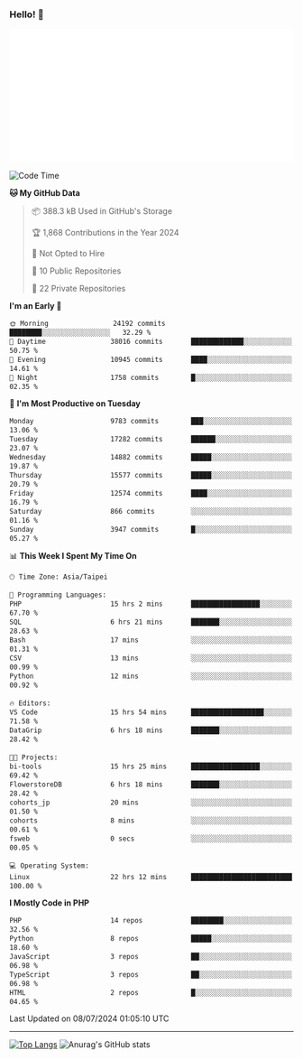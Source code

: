 ### Hello! 👋

![Metrics](/metrics.classic.svg)

<!--START_SECTION:waka-->
![Code Time](http://img.shields.io/badge/Code%20Time-1%2C606%20hrs%2056%20mins-blue)

**🐱 My GitHub Data** 

> 📦 388.3 kB Used in GitHub's Storage 
 > 
> 🏆 1,868 Contributions in the Year 2024
 > 
> 🚫 Not Opted to Hire
 > 
> 📜 10 Public Repositories 
 > 
> 🔑 22 Private Repositories 
 > 
**I'm an Early 🐤** 

```text
🌞 Morning                24192 commits       ████████░░░░░░░░░░░░░░░░░   32.29 % 
🌆 Daytime                38016 commits       █████████████░░░░░░░░░░░░   50.75 % 
🌃 Evening                10945 commits       ████░░░░░░░░░░░░░░░░░░░░░   14.61 % 
🌙 Night                  1758 commits        █░░░░░░░░░░░░░░░░░░░░░░░░   02.35 % 
```
📅 **I'm Most Productive on Tuesday** 

```text
Monday                   9783 commits        ███░░░░░░░░░░░░░░░░░░░░░░   13.06 % 
Tuesday                  17282 commits       ██████░░░░░░░░░░░░░░░░░░░   23.07 % 
Wednesday                14882 commits       █████░░░░░░░░░░░░░░░░░░░░   19.87 % 
Thursday                 15577 commits       █████░░░░░░░░░░░░░░░░░░░░   20.79 % 
Friday                   12574 commits       ████░░░░░░░░░░░░░░░░░░░░░   16.79 % 
Saturday                 866 commits         ░░░░░░░░░░░░░░░░░░░░░░░░░   01.16 % 
Sunday                   3947 commits        █░░░░░░░░░░░░░░░░░░░░░░░░   05.27 % 
```


📊 **This Week I Spent My Time On** 

```text
🕑︎ Time Zone: Asia/Taipei

💬 Programming Languages: 
PHP                      15 hrs 2 mins       █████████████████░░░░░░░░   67.70 % 
SQL                      6 hrs 21 mins       ███████░░░░░░░░░░░░░░░░░░   28.63 % 
Bash                     17 mins             ░░░░░░░░░░░░░░░░░░░░░░░░░   01.31 % 
CSV                      13 mins             ░░░░░░░░░░░░░░░░░░░░░░░░░   00.99 % 
Python                   12 mins             ░░░░░░░░░░░░░░░░░░░░░░░░░   00.92 % 

🔥 Editors: 
VS Code                  15 hrs 54 mins      ██████████████████░░░░░░░   71.58 % 
DataGrip                 6 hrs 18 mins       ███████░░░░░░░░░░░░░░░░░░   28.42 % 

🐱‍💻 Projects: 
bi-tools                 15 hrs 25 mins      █████████████████░░░░░░░░   69.42 % 
FlowerstoreDB            6 hrs 18 mins       ███████░░░░░░░░░░░░░░░░░░   28.42 % 
cohorts_jp               20 mins             ░░░░░░░░░░░░░░░░░░░░░░░░░   01.50 % 
cohorts                  8 mins              ░░░░░░░░░░░░░░░░░░░░░░░░░   00.61 % 
fsweb                    0 secs              ░░░░░░░░░░░░░░░░░░░░░░░░░   00.05 % 

💻 Operating System: 
Linux                    22 hrs 12 mins      █████████████████████████   100.00 % 
```

**I Mostly Code in PHP** 

```text
PHP                      14 repos            ████████░░░░░░░░░░░░░░░░░   32.56 % 
Python                   8 repos             █████░░░░░░░░░░░░░░░░░░░░   18.60 % 
JavaScript               3 repos             ██░░░░░░░░░░░░░░░░░░░░░░░   06.98 % 
TypeScript               3 repos             ██░░░░░░░░░░░░░░░░░░░░░░░   06.98 % 
HTML                     2 repos             █░░░░░░░░░░░░░░░░░░░░░░░░   04.65 % 
```




 Last Updated on 08/07/2024 01:05:10 UTC
<!--END_SECTION:waka-->

<hr>

<span style="display:inline-block">[![Top Langs](https://github-readme-stats.vercel.app/api/top-langs/?username=maureendadap&layout=compact&theme=transparent)](https://github.com/anuraghazra/github-readme-stats)</span>
<span style="display:inline-block">![Anurag's GitHub stats](https://github-readme-stats.vercel.app/api?username=maureendadap&show_icons=true&theme=transparent&count_private=true)</span>

<!--
**MaureenDadap/maureendadap** is a ✨ _special_ ✨ repository because its `README.md` (this file) appears on your GitHub profile.

Here are some ideas to get you started:

- 🔭 I’m currently working on ...
- 🌱 I’m currently learning ...
- 👯 I’m looking to collaborate on ...
- 🤔 I’m looking for help with ...
- 💬 Ask me about ...
- 📫 How to reach me: ...
- 😄 Pronouns: ...
- ⚡ Fun fact: ...
-->
